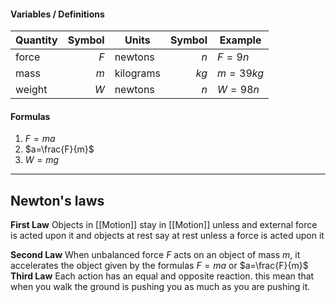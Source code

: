 
#### Variables / Definitions 
| Quantity     | Symbol | Units                     | Symbol  | Example        |
| ----------- | ------: | ------------------------- | -------: | -------------- |
| force         | $F$    | newtons                   | $n$     | $F = 9n$  |
| mass|$m$|kilograms|$kg$|$m=39kg$|
|weight|$W$|newtons|$n$|$W=98n$
#### Formulas
1. $F=ma$
2. $a=\frac{F}{m}$
3. $W=mg$
***

## Newton's laws
**First Law**
Objects in [[Motion]] stay in [[Motion]] unless and external force is acted upon it and objects at rest say at rest unless a force is acted upon it

**Second Law**
When unbalanced force $F$ acts on an object of mass $m$, it accelerates the object given by the formulas $F=ma$ or $a=\frac{F}{m}$
**Third Law**
Each action has an equal and opposite reaction. this mean that when you walk the ground is pushing you as much as you are pushing it.